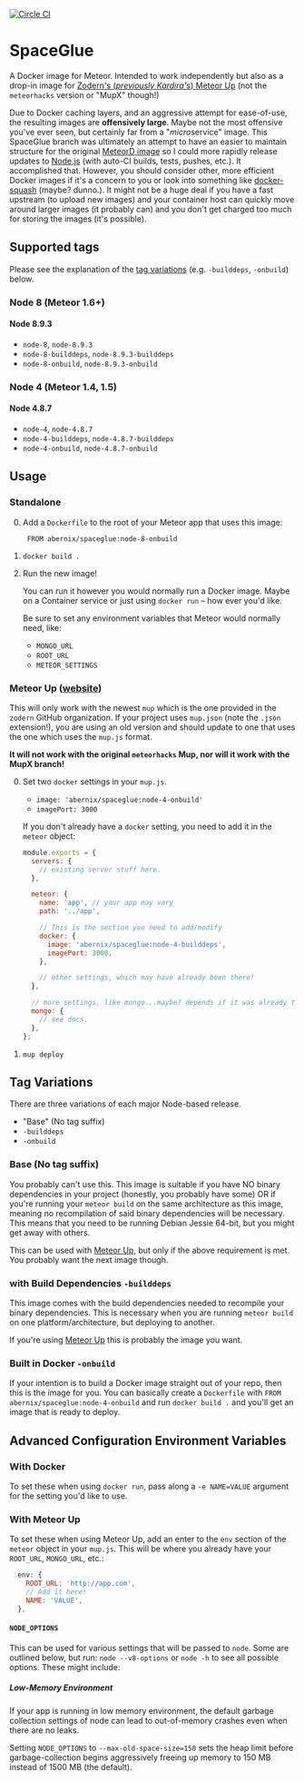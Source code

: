 [![Circle CI](https://circleci.com/gh/abernix/spaceglue/tree/node-8.9.3.svg?style=svg)](https://circleci.com/gh/abernix/spaceglue/tree/node-8.9.3)
# SpaceGlue

A Docker image for Meteor.  Intended to work independently but also as a drop-in image for [Zodern's (_previously Kardira's_) Meteor Up](https://github.com/zodern/meteor-up) (not the `meteorhacks` version or "MupX" though!)

Due to Docker caching layers, and an aggressive attempt for ease-of-use, the resulting images are **offensively large**.  Maybe not the most offensive you've ever seen, but certainly far from a "*micro*service" image.   This SpaceGlue branch was ultimately an attempt to have an easier to maintain structure for the original [MeteorD image](https://github.com/kadirahq/meteord) so I could more rapidly release updates to [Node.js](https://nodejs.org) (with auto-CI builds, tests, pushes, etc.).  It accomplished that.  However, you should consider other, more efficient Docker images if it's a concern to you or look into something like [docker-squash](https://github.com/jwilder/docker-squash) (maybe? dunno.).  It might not be a huge deal if you have a fast upstream (to upload new images) and your container host can quickly move around larger images (it probably can) and you don't get charged too much for storing the images (it's possible).

## Supported tags

Please see the explanation of the [tag variations](#tag-variations) (e.g. `-builddeps`, `-onbuild`) below.

### Node 8 (Meteor 1.6+)

#### Node 8.9.3

* `node-8`, `node-8.9.3`
* `node-8-builddeps`, `node-8.9.3-builddeps`
* `node-8-onbuild`, `node-8.9.3-onbuild`

### Node 4 (Meteor 1.4, 1.5)

#### Node 4.8.7

* `node-4`, `node-4.8.7`
* `node-4-builddeps`, `node-4.8.7-builddeps`
* `node-4-onbuild`, `node-4.8.7-onbuild`

## Usage

### Standalone

0. Add a `Dockerfile` to the root of your Meteor app that uses this image:

        FROM abernix/spaceglue:node-8-onbuild

0. `docker build .`

0. Run the new image!

    You can run it however you would normally run a Docker image.  Maybe on a Container service or just using `docker run` – how ever you'd like.

    Be sure to set any environment variables that Meteor would normally need, like:

    * `MONGO_URL`
    * `ROOT_URL`
    * `METEOR_SETTINGS`

### Meteor Up ([website](https://github.com/zodern/meteor-up))

This will only work with the newest `mup` which is the one provided in the `zodern` GitHub organization.  If your project uses `mup.json` (note the `.json` extension!), you are using an old version and should update to one that uses the one which uses the `mup.js` format.

**It will not work with the original `meteorhacks` Mup, nor will it work with the MupX branch!**

0. Set two `docker` settings in your `mup.js`.

    * `image: 'abernix/spaceglue:node-4-onbuild'`
    * `imagePort: 3000`

    If you don't already have a `docker` setting, you need to add it in the `meteor` object:

    ```js
    module.exports = {
      servers: {
        // existing server stuff here.
      },

      meteor: {
        name: 'app', // your app may vary
        path: '../app',

        // This is the section you need to add/modify
        docker: {
          image: 'abernix/spaceglue:node-4-builddeps',
          imagePort: 3000,
        },

        // other settings, which may have already been there!
      },

      // more settings, like mongo...maybe? depends if it was already there!
      mongo: {
        // see docs.
      },
    };
    ```

0. `mup deploy`

## Tag Variations

There are three variations of each major Node-based release.

* "Base" (No tag suffix)
* `-builddeps`
* `-onbuild`

### Base (No tag suffix)
You probably can't use this.  This image is suitable if you have NO binary dependencies in your project (honestly, you probably have some) OR if you're running your `meteor build` on the same architecture as this image, meaning no recompilation of said binary dependencies will be necessary.  This means that you need to be running Debian Jessie 64-bit, but you might get away with others.

This can be used with [Meteor Up](https://github.com/kadirahq/meteor-up), but only if the above requirement is met.  You probably want the next image though.

### with Build Dependencies `-builddeps`
This image comes with the build dependencies needed to recompile your binary dependencies.  This is necessary when you are running `meteor build` on one platform/architecture, but deploying to another.

If you're using [Meteor Up](https://github.com/kadirahq/meteor-up) this is probably the image you want.

### Built in Docker `-onbuild`
If your intention is to build a Docker image straight out of your repo, then this is the image for you.  You can basically create a `Dockerfile` with `FROM abernix/spaceglue:node-4-onbuild` and run `docker build .` and you'll get an image that is ready to deploy.

## Advanced Configuration Environment Variables

### With Docker

To set these when using `docker run`, pass along a `-e NAME=VALUE` argument for the setting you'd like to use.

### With Meteor Up

To set these when using Meteor Up, add an enter to the `env` section of the `meteor` object in your `mup.js`.  This will be where you already have your `ROOT_URL`, `MONGO_URL`, etc.:

```js
  env: {
    ROOT_URL: 'http://app.com',
    // Add it here!
    NAME: 'VALUE',
  },
```

#### `NODE_OPTIONS`

This can be used for various settings that will be passed to `node`.  Some are outlined below, but run: `node --v8-options` or `node -h` to see all possible options.  These might include:

##### Low-Memory Environment

If your app is running in low memory environment, the default garbage collection settings of node can lead to out-of-memory crashes even when there are no leaks.

Setting `NODE_OPTIONS` to `--max-old-space-size=150` sets the heap limit before garbage-collection begins aggressively freeing up memory to 150 MB instead of 1500 MB (the default).


